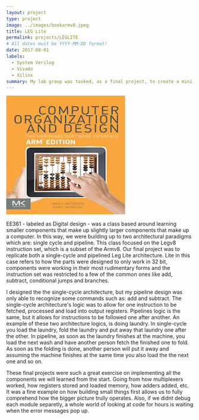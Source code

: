 ```yaml
---
layout: project
type: project
image: ../images/bookarmv8.jpeg
title: LEG Lite 
permalink: projects/LEGLITE
# All dates must be YYYY-MM-DD format!
date: 2017-08-01
labels:
  - System Verilog
  - Vivado
  - Xilinx
summary: My lab group was tasked, as a final project, to create a mini pipelined computer architecture that could fetch, decode and run instructions from a binary file.
---
```


<div class="ui small rounded images">
</div>

<img class="ui medium right floated rounded image" src="../images/bookarmv8.jpeg" alt="armv8">

EE361 - labeled as Digital design - was a class based around learning smaller components that make up slightly larger components that make up a computer. In this way, we were building up to two architectural paradigms which are: single cycle and pipeline. This class focused on the Legv8 instruction set, which is a subset of the Armv8. Our final project was to replicate both a single-cycle and pipelined Leg Lite architecture. Lite in this case refers to how the parts were designed to only work in 32 bit, components were working in their most rudimentary forms and the instruction set was restricted to a few of the common ones like add, subtract, conditional jumps and branches. 

I designed the the single-cycle architecture, but my pipeline design was only able to recognize some commands such as: add and subtract. The single-cycle architecture's logic was to allow for one instruction to be fetched, processed and load into output registers. Pipelines logic is the same, but it allows for instructions to be followed one after another. An example of these two architecture logics, is doing laundry. In single-cycle you load the laundry, fold the laundry and put away that laundry one after the other. In pipeline, as soon as the laundry finishes at the machine, you load the next wash and have another person fetch the finished one to fold. As soon as the folding is done, another person will put it away and assuming the machine finishes at the same time you also load the the next one and so on. 

These final projects were such a great exercise on implementing all the components we will learned from the start. Going from how multiplexers worked, how registers stored and loaded memory, how adders added, etc. It was a fine example on how building small things first allows us to fully comprehend how the bigger picture trully operates. Also, if we didnt debug each module separetly, a whole world of looking at code for hours is waiting when the error messages pop up. 
